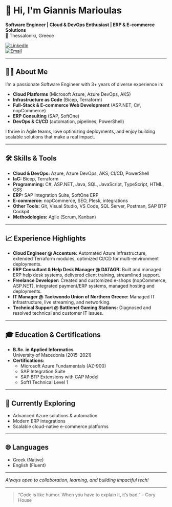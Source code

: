 # 👋 Hi, I'm Giannis Marioulas

**Software Engineer | Cloud & DevOps Enthusiast | ERP & E-commerce Solutions**  
📍 Thessaloníki, Greece

[![LinkedIn](https://img.shields.io/badge/LinkedIn-blue?logo=linkedin&logoColor=white)](https://linkedin.com/in/giannis-marioulas-648b75205/)  
[![Email](https://img.shields.io/badge/Email-giannismarioulas@gmail.com-informational?logo=gmail)](mailto:giannismarioulas@gmail.com)

---

## 👨‍💻 About Me

I’m a passionate Software Engineer with 3+ years of diverse experience in:
- **Cloud Platforms** (Microsoft Azure, Azure DevOps, AKS)
- **Infrastructure as Code** (Bicep, Terraform)
- **Full-Stack & E-commerce Web Development** (ASP.NET, C#, nopCommerce)
- **ERP Consulting** (SAP, SoftOne)
- **DevOps & CI/CD** (automation, pipelines, PowerShell)

I thrive in Agile teams, love optimizing deployments, and enjoy building scalable solutions that make a real impact.

---

## 🛠️ Skills & Tools

- **Cloud & DevOps:** Azure, Azure DevOps, AKS, CI/CD, PowerShell
- **IaC:** Bicep, Terraform
- **Programming:** C#, ASP.NET, Java, SQL, JavaScript, TypeScript, HTML, CSS
- **ERP:** SAP Integration Suite, SoftOne ERP
- **E-commerce:** nopCommerce, SEO, Plesk, integrations
- **Other Tools:** Git, Visual Studio, VS Code, SQL Server, Postman, SAP BTP Cockpit
- **Methodologies:** Agile (Scrum, Kanban)

---

## 📈 Experience Highlights

- **Cloud Engineer @ Accenture:** Automated Azure infrastructure, extended Terraform modules, optimized CI/CD for multi-environment deployments.
- **ERP Consultant & Help Desk Manager @ DATAGR:** Built and managed ERP help desk systems, delivered client training, streamlined support.
- **Freelance Developer:** Created and customized e-shops (nopCommerce, ASP.NET), integrated payment/ERP systems, managed hosting and deployments.
- **IT Manager @ Taekwondo Union of Northern Greece:** Managed IT infrastructure, live streaming, and networking.
- **Technical Support @ Battlenet Gaming Stations:** Diagnosed and resolved technical and customer IT issues.

---

## 🎓 Education & Certifications

- **B.Sc. in Applied Informatics**  
  University of Macedonia (2015–2021)
- **Certifications:**  
  - Microsoft Azure Fundamentals (AZ-900)  
  - SAP Integration Suite  
  - SAP BTP Extensions with CAP Model  
  - Soft1 Technical Level 1

---

## 🌱 Currently Exploring

- Advanced Azure solutions & automation
- Modern ERP integrations
- Scalable cloud-native e-commerce platforms

---

## 🌐 Languages

- Greek (Native)
- English (Fluent)

---

_Always open to collaboration, learning, and building impactful tech!_

---

> “Code is like humor. When you have to explain it, it’s bad.” – Cory House
